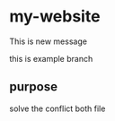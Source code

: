 # my-website
This is new message

this is example branch
## purpose 

solve the conflict both file

